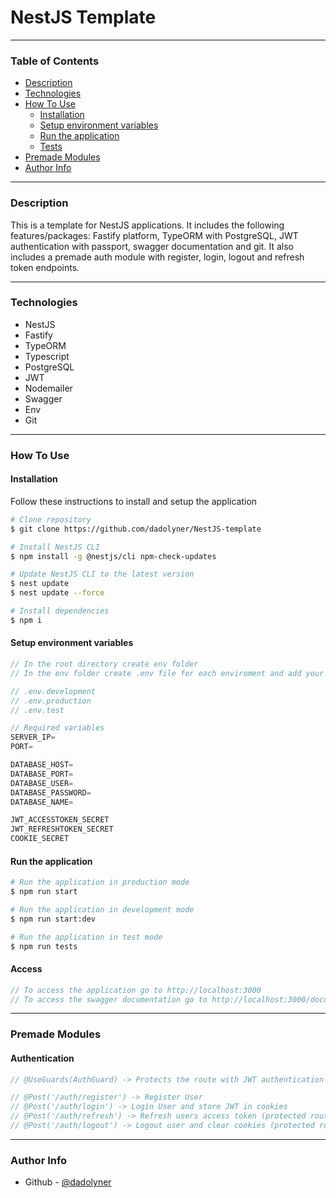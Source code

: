 # NestJS Template

---

### Table of Contents

- [Description](#description)
- [Technologies](#technologies)
- [How To Use](#how-to-use)
    - [Installation](#installation)
    - [Setup environment variables](#setup-environment-variables)
    - [Run the application](#run-the-application)
    - [Tests](#tests)
- [Premade Modules](#premade-modules)
- [Author Info](#author-info)

---

### Description

This is a template for NestJS applications. It includes the following features/packages:
Fastify platform, TypeORM with PostgreSQL, JWT authentication with passport, swagger documentation and git.
It also includes a premade auth module with register, login, logout and refresh token endpoints.

---

### Technologies

- NestJS
- Fastify
- TypeORM
- Typescript
- PostgreSQL
- JWT
- Nodemailer
- Swagger
- Env
- Git

---

### How To Use

#### Installation

Follow these instructions to install and setup the application

```bash
# Clone repository
$ git clone https://github.com/dadolyner/NestJS-template
```

```bash
# Install NestJS CLI
$ npm install -g @nestjs/cli npm-check-updates

# Update NestJS CLI to the latest version
$ nest update
$ nest update --force
```

```bash
# Install dependencies
$ npm i
```

#### Setup environment variables

```ts
// In the root directory create env folder
// In the env folder create .env file for each enviroment and add your variables

// .env.development
// .env.production
// .env.test

// Required variables
SERVER_IP=
PORT=

DATABASE_HOST=
DATABASE_PORT=
DATABASE_USER=
DATABASE_PASSWORD=
DATABASE_NAME=

JWT_ACCESSTOKEN_SECRET
JWT_REFRESHTOKEN_SECRET
COOKIE_SECRET
```

#### Run the application

```bash
# Run the application in production mode
$ npm run start
```

```bash
# Run the application in development mode
$ npm run start:dev
```

```bash
# Run the application in test mode
$ npm run tests
```

#### Access

```ts
// To access the application go to http://localhost:3000
// To access the swagger documentation go to http://localhost:3000/documentation
```

---

### Premade Modules

#### Authentication
```ts
// @UseGuards(AuthGuard) -> Protects the route with JWT authentication

// @Post('/auth/register') -> Register User
// @Post('/auth/login') -> Login User and store JWT in cookies
// @Post('/auth/refresh') -> Refresh users access token (protected route)
// @Post('/auth/logout') -> Logout user and clear cookies (protected route)
```

---

### Author Info

- Github - [@dadolyner](https://github.com/dadolyner)